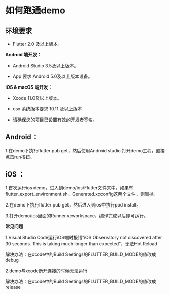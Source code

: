 # 如何跑通demo

## 环境要求

- Flutter 2.0 及以上版本。

**Android 端开发：**

- Android Studio 3.5及以上版本。

- App 要求 Android 5.0及以上版本设备。

**iOS & macOS 端开发：**

- Xcode 11.0及以上版本。

- osx 系统版本要求 10.11 及以上版本

- 请确保您的项目已设置有效的开发者签名。

## Android：

1.在demo下执行flutter pub get，然后使用Android studio 打开demo工程，直接点击run按钮。

## iOS ：

1.首次运行ios demo，进入到demo/ios/Flutter文件夹中，如果有flutter_export_environment.sh、Generated.xcconfig这两个文件，则删掉。

2.在demo下执行flutter pub get，然后进入到ios中执行pod install。

3.打开demo/ios里面的Runner.xcworkspace，编译完成以后即可运行。

**常见问题**

1.Visual Studio Code运行iOS端时报错“iOS Observatory not discovered after 30 seconds. This is taking much longer than expected”，无法Hot Reload

解决办法：在xcode中的Build Seetings的FLUTTER_BUILD_MODE的值改成debug

2.demo与xcode断开连接的时候无法运行

解决办法：在xcode中的Build Seetings的FLUTTER_BUILD_MODE的值改成release